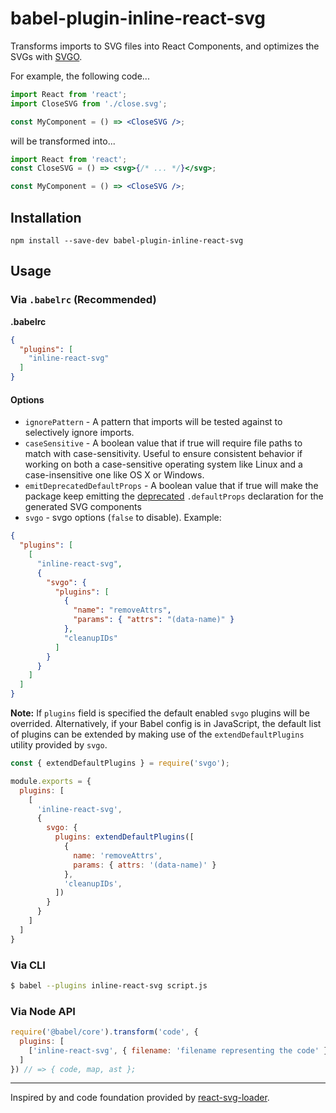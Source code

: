 # babel-plugin-inline-react-svg

Transforms imports to SVG files into React Components, and optimizes the SVGs with [SVGO](https://github.com/svg/svgo/).

For example, the following code...

```jsx
import React from 'react';
import CloseSVG from './close.svg';

const MyComponent = () => <CloseSVG />;
```

will be transformed into...

```jsx
import React from 'react';
const CloseSVG = () => <svg>{/* ... */}</svg>;

const MyComponent = () => <CloseSVG />;
```

## Installation

```
npm install --save-dev babel-plugin-inline-react-svg
```

## Usage

### Via `.babelrc` (Recommended)

**.babelrc**

```json
{
  "plugins": [
    "inline-react-svg"
  ]
}
```

#### Options

- `ignorePattern` - A pattern that imports will be tested against to selectively ignore imports.
- `caseSensitive` - A boolean value that if true will require file paths to match with case-sensitivity. Useful to ensure consistent behavior if working on both a case-sensitive operating system like Linux and a case-insensitive one like OS X or Windows.
- `emitDeprecatedDefaultProps` - A boolean value that if true will make the package keep emitting the [deprecated](https://github.com/facebook/react/pull/16210) `.defaultProps` declaration for the generated SVG components 
- `svgo` - svgo options (`false` to disable). Example:
```json
{
  "plugins": [
    [
      "inline-react-svg",
      {
        "svgo": {
          "plugins": [
            {
              "name": "removeAttrs", 
              "params": { "attrs": "(data-name)" }
            },
            "cleanupIDs"
          ]
        }
      }
    ]
  ]
}

```

**Note:** If `plugins` field is specified the default enabled `svgo` plugins will be overrided. Alternatively, if your Babel config is in JavaScript, the default list of plugins can be extended by making use of the `extendDefaultPlugins` utility provided by `svgo`.

```js
const { extendDefaultPlugins } = require('svgo');

module.exports = {
  plugins: [
    [
      'inline-react-svg',
      {
        svgo: {
          plugins: extendDefaultPlugins([
            {
              name: 'removeAttrs',
              params: { attrs: '(data-name)' }
            },
            'cleanupIDs',
          ])
        }
      }
    ]
  ]
}
```

### Via CLI

```sh
$ babel --plugins inline-react-svg script.js
```

### Via Node API


```javascript
require('@babel/core').transform('code', {
  plugins: [
    ['inline-react-svg', { filename: 'filename representing the code' }],
  ]
}) // => { code, map, ast };
```

---

Inspired by and code foundation provided by [react-svg-loader](https://github.com/boopathi/react-svg-loader).
